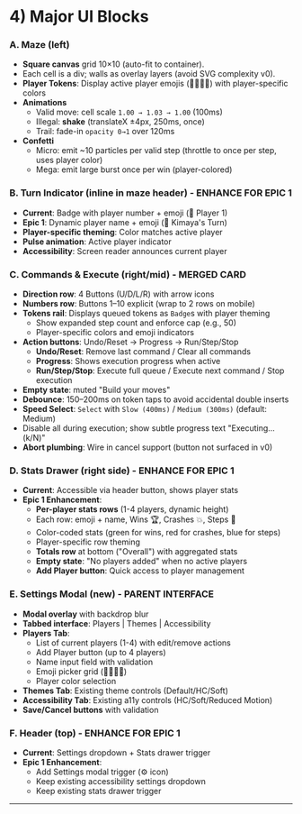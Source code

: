 # 4) Major UI Blocks

### A. Maze (left)

* **Square canvas** grid 10×10 (auto-fit to container).
* Each cell is a div; walls as overlay layers (avoid SVG complexity v0).
* **Player Tokens**: Display active player emojis (🐢🐰🦊🦁) with player-specific colors
* **Animations**
  * Valid move: cell scale `1.00 → 1.03 → 1.00` (100ms)
  * Illegal: **shake** (translateX ±4px, 250ms, once)
  * Trail: fade-in `opacity 0→1` over 120ms
* **Confetti**
  * Micro: emit ~10 particles per valid step (throttle to once per step, uses player color)
  * Mega: emit large burst once per win (player-colored)

### B. Turn Indicator (inline in maze header) - **ENHANCE FOR EPIC 1**

* **Current**: Badge with player number + emoji (🐢 Player 1)
* **Epic 1**: Dynamic player name + emoji (🐰 Kimaya's Turn)
* **Player-specific theming**: Color matches active player
* **Pulse animation**: Active player indicator
* **Accessibility**: Screen reader announces current player

### C. Commands & Execute (right/mid) - **MERGED CARD**

* **Direction row**: 4 Buttons (U/D/L/R) with arrow icons
* **Numbers row**: Buttons 1–10 explicit (wrap to 2 rows on mobile)
* **Tokens rail**: Displays queued tokens as `Badge`s with player theming
  * Show expanded step count and enforce cap (e.g., 50)
  * Player-specific colors and emoji indicators
* **Action buttons**: Undo/Reset → Progress → Run/Step/Stop
  * **Undo/Reset**: Remove last command / Clear all commands
  * **Progress**: Shows execution progress when active
  * **Run/Step/Stop**: Execute full queue / Execute next command / Stop execution
* **Empty state**: muted "Build your moves"
* **Debounce**: 150–200ms on token taps to avoid accidental double inserts
* **Speed Select**: `Select` with `Slow (400ms)` / `Medium (300ms)` (default: Medium)
* Disable all during execution; show subtle progress text "Executing… (k/N)"
* **Abort plumbing**: Wire in cancel support (button not surfaced in v0)

### D. Stats Drawer (right side) - **ENHANCE FOR EPIC 1**

* **Current**: Accessible via header button, shows player stats
* **Epic 1 Enhancement**: 
  * **Per-player stats rows** (1-4 players, dynamic height)
  * Each row: emoji + name, Wins 🏆, Crashes 💥, Steps 👣
  * Color-coded stats (green for wins, red for crashes, blue for steps)
  * Player-specific row theming
  * **Totals row** at bottom ("Overall") with aggregated stats
  * **Empty state**: "No players added" when no active players
  * **Add Player button**: Quick access to player management

### E. Settings Modal (new) - **PARENT INTERFACE**

* **Modal overlay** with backdrop blur
* **Tabbed interface**: Players | Themes | Accessibility
* **Players Tab**:
  * List of current players (1-4) with edit/remove actions
  * Add Player button (up to 4 players)
  * Name input field with validation
  * Emoji picker grid (🐢🐰🦊🦁)
  * Player color selection
* **Themes Tab**: Existing theme controls (Default/HC/Soft)
* **Accessibility Tab**: Existing a11y controls (HC/Soft/Reduced Motion)
* **Save/Cancel buttons** with validation

### F. Header (top) - **ENHANCE FOR EPIC 1**

* **Current**: Settings dropdown + Stats drawer trigger
* **Epic 1 Enhancement**: 
  * Add Settings modal trigger (⚙️ icon)
  * Keep existing accessibility settings dropdown
  * Keep existing stats drawer trigger

---

